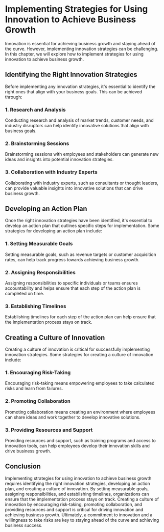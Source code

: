Implementing Strategies for Using Innovation to Achieve Business Growth
==================================================================================================

Innovation is essential for achieving business growth and staying ahead of the curve. However, implementing innovation strategies can be challenging. In this chapter, we will explore how to implement strategies for using innovation to achieve business growth.

Identifying the Right Innovation Strategies
-------------------------------------------

Before implementing any innovation strategies, it's essential to identify the right ones that align with your business goals. This can be achieved through:

### 1. Research and Analysis

Conducting research and analysis of market trends, customer needs, and industry disruptors can help identify innovative solutions that align with business goals.

### 2. Brainstorming Sessions

Brainstorming sessions with employees and stakeholders can generate new ideas and insights into potential innovation strategies.

### 3. Collaboration with Industry Experts

Collaborating with industry experts, such as consultants or thought leaders, can provide valuable insights into innovative solutions that can drive business growth.

Developing an Action Plan
-------------------------

Once the right innovation strategies have been identified, it's essential to develop an action plan that outlines specific steps for implementation. Some strategies for developing an action plan include:

### 1. Setting Measurable Goals

Setting measurable goals, such as revenue targets or customer acquisition rates, can help track progress towards achieving business growth.

### 2. Assigning Responsibilities

Assigning responsibilities to specific individuals or teams ensures accountability and helps ensure that each step of the action plan is completed on time.

### 3. Establishing Timelines

Establishing timelines for each step of the action plan can help ensure that the implementation process stays on track.

Creating a Culture of Innovation
--------------------------------

Creating a culture of innovation is critical for successfully implementing innovation strategies. Some strategies for creating a culture of innovation include:

### 1. Encouraging Risk-Taking

Encouraging risk-taking means empowering employees to take calculated risks and learn from failures.

### 2. Promoting Collaboration

Promoting collaboration means creating an environment where employees can share ideas and work together to develop innovative solutions.

### 3. Providing Resources and Support

Providing resources and support, such as training programs and access to innovation tools, can help employees develop their innovation skills and drive business growth.

Conclusion
----------

Implementing strategies for using innovation to achieve business growth requires identifying the right innovation strategies, developing an action plan, and creating a culture of innovation. By setting measurable goals, assigning responsibilities, and establishing timelines, organizations can ensure that the implementation process stays on track. Creating a culture of innovation by encouraging risk-taking, promoting collaboration, and providing resources and support is critical for driving innovation and achieving business growth. Ultimately, a commitment to innovation and a willingness to take risks are key to staying ahead of the curve and achieving business success.
